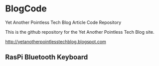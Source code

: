 # BlogCode
Yet Another Pointless Tech Blog Article Code Repository

This is the github repository for the Yet Another Pointless Tech Blog site.

http://yetanotherpointlesstechblog.blogspot.com

## RasPi Bluetooth Keyboard

